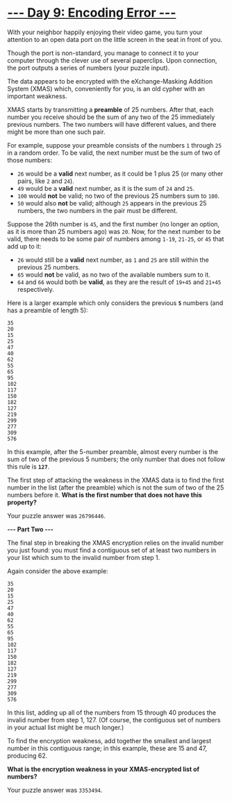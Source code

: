 
# [--- Day 9: Encoding Error ---](http://adventofcode.com/2020/day/9)

With your neighbor happily enjoying their video game, you turn your attention to an open data port on the little screen in the seat in front of you.

Though the port is non-standard, you manage to connect it to your computer through the clever use of several paperclips. Upon connection, the port outputs a series of numbers (your puzzle input).

The data appears to be encrypted with the eXchange-Masking Addition System (XMAS) which, conveniently for you, is an old cypher with an important weakness.

XMAS starts by transmitting a **preamble** of 25 numbers. After that, each number you receive should be the sum of any two of the 25 immediately previous numbers. The two numbers will have different values, and there might be more than one such pair.

For example, suppose your preamble consists of the numbers ``1`` through ``25`` in a random order. To be valid, the next number must be the sum of two of those numbers:

   - ``26`` would be a **valid** next number, as it could be 1 plus 25 (or many other pairs, like ``2`` and ``24``).
   - ``49`` would be a **valid** next number, as it is the sum of ``24`` and ``25``.
   - ``100`` would **not** be valid; no two of the previous 25 numbers sum to ``100``.
   - ``50`` would also **not** be valid; although ``25`` appears in the previous 25 numbers, the two numbers in the pair must be different.

Suppose the 26th number is ``45``, and the first number (no longer an option, as it is more than 25 numbers ago) was ``20``. Now, for the next number to be valid, there needs to be some pair of numbers among ``1-19``, ``21-25``, or ``45`` that add up to it:

   - ``26`` would still be a **valid** next number, as ``1`` and ``25`` are still within the previous 25 numbers.
   - ``65`` would **not** be valid, as no two of the available numbers sum to it.
   - ``64`` and ``66`` would both be **valid**, as they are the result of ``19+45`` and ``21+45`` respectively.

Here is a larger example which only considers the previous **``5``** numbers (and has a preamble of length 5):

```
35
20
15
25
47
40
62
55
65
95
102
117
150
182
127
219
299
277
309
576
```

In this example, after the 5-number preamble, almost every number is the sum of two of the previous 5 numbers; the only number that does not follow this rule is **``127``**.

The first step of attacking the weakness in the XMAS data is to find the first number in the list (after the preamble) which is not the sum of two of the 25 numbers before it. **What is the first number that does not have this property?**

Your puzzle answer was ``26796446``.

**--- Part Two ---**

The final step in breaking the XMAS encryption relies on the invalid number you just found: you must find a contiguous set of at least two numbers in your list which sum to the invalid number from step 1.

Again consider the above example:

```
35
20
15
25
47
40
62
55
65
95
102
117
150
182
127
219
299
277
309
576
```

In this list, adding up all of the numbers from 15 through 40 produces the invalid number from step 1, 127. (Of course, the contiguous set of numbers in your actual list might be much longer.)

To find the encryption weakness, add together the smallest and largest number in this contiguous range; in this example, these are 15 and 47, producing 62.

**What is the encryption weakness in your XMAS-encrypted list of numbers?**

Your puzzle answer was ``3353494``.
